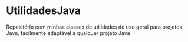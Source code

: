 # UtilidadesJava
Repositório com minhas classes de utilidades de uso geral para projetos Java, facilmente adaptável a qualquer projeto Java

